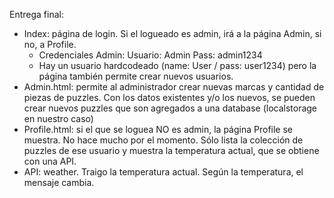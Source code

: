 Entrega final:
- Index: página de login. Si el logueado es admin, irá a la página Admin, si no, a Profile.
    - Credenciales Admin:
        Usuario: Admin
        Pass: admin1234
    - Hay un usuario hardcodeado (name: User / pass: user1234) pero la página también permite crear nuevos usuarios.
- Admin.html: permite al administrador crear nuevas marcas y cantidad de piezas de puzzles. Con los datos existentes y/o los nuevos, se pueden crear nuevos puzzles que son agregados a una database (localstorage en nuestro caso)
- Profile.html: si el que se loguea NO es admin, la página Profile se muestra. No hace mucho por el momento. Sólo lista la colección de puzzles de ese usuario y muestra la temperatura actual, que se obtiene con una API.
- API: weather. Traigo la temperatura actual. Según la temperatura, el mensaje cambia.